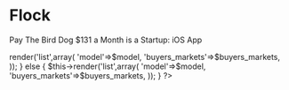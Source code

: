 # Flock
Pay The Bird Dog $131 a Month is a Startup: iOS App

<?php

/*
Module - Bring Me Renturly from NYC: 

Files: Pay The Bird Dog Fistfuls of Cash

*MySql - Put The Model in the Controller: is a SELECT statement
*PHP
*HTML: MVC is Machine Learning
*JavaScript
*CSS
*Ubuntu errors
*/

echo "Match the Urly Bird with Birds of a Feather using the Urly Bird Grade";

//Facebook
if($OKBird)
{
$this->render('list',array(
			'model'=>$model,
			'buyers_markets'=>$buyers_markets,
		));
} else {
$this->render('list',array(
			'model'=>$model,
			'buyers_markets'=>$buyers_markets,
		));

}

?>
